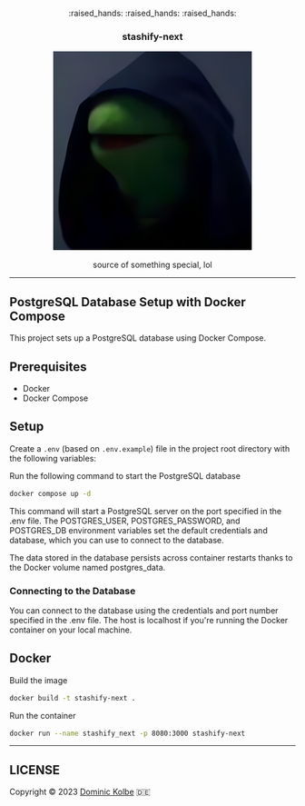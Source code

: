 <p align="center">
  <p align="center">:raised_hands: :raised_hands: :raised_hands:</p>
  <h3 align="center">stashify-next</h3>
</p>

<p align="center">
  <img src="https://github.com/dominickolbe/stashify-next/blob/main/public/img/darth-kermit-enhanced.jpg?raw=true" width="350" />
  <p align="center">source of something special, lol<p>
</p>

---

## PostgreSQL Database Setup with Docker Compose

This project sets up a PostgreSQL database using Docker Compose.

## Prerequisites

- Docker
- Docker Compose

## Setup

Create a `.env` (based on `.env.example`) file in the project root directory with the following variables:

Run the following command to start the PostgreSQL database

```bash
docker compose up -d
```

This command will start a PostgreSQL server on the port specified in the .env file. The POSTGRES_USER, POSTGRES_PASSWORD, and POSTGRES_DB environment variables set the default credentials and database, which you can use to connect to the database.

The data stored in the database persists across container restarts thanks to the Docker volume named postgres_data.

### Connecting to the Database

You can connect to the database using the credentials and port number specified in the .env file. The host is localhost if you're running the Docker container on your local machine.

## Docker

Build the image

```bash
docker build -t stashify-next .
```

Run the container

```bash
docker run --name stashify_next -p 8080:3000 stashify-next
```

---

## LICENSE

Copyright © 2023 [Dominic Kolbe](https://dominickolbe.dk) :de:
